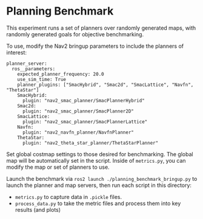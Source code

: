 # Planning Benchmark

This experiment runs a set of planners over randomly generated maps, with randomly generated goals for objective benchmarking.

To use, modify the Nav2 bringup parameters to include the planners of interest:

```
planner_server:
  ros__parameters:
    expected_planner_frequency: 20.0
    use_sim_time: True
    planner_plugins: ["SmacHybrid", "Smac2d", "SmacLattice", "Navfn", "ThetaStar"]
    SmacHybrid:
      plugin: "nav2_smac_planner/SmacPlannerHybrid"
    Smac2d:
      plugin: "nav2_smac_planner/SmacPlanner2D"
    SmacLattice:
      plugin: "nav2_smac_planner/SmacPlannerLattice"
    Navfn:
      plugin: "nav2_navfn_planner/NavfnPlanner"
    ThetaStar:
      plugin: "nav2_theta_star_planner/ThetaStarPlanner"
```

Set global costmap settings to those desired for benchmarking. The global map will be automatically set in the script. Inside of `metrics.py`, you can modify the map or set of planners to use.

Launch the benchmark via `ros2 launch ./planning_benchmark_bringup.py` to launch the planner and map servers, then run each script in this directory:

- `metrics.py` to capture data in `.pickle` files.
- `process_data.py` to take the metric files and process them into key results (and plots)
